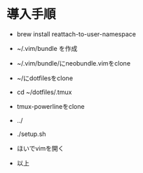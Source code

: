 # 導入手順
+ brew install reattach-to-user-namespace
+ ~/.vim/bundle を作成

+ ~/.vim/bundle/にneobundle.vimをclone
+ ~/にdotfilesをclone
+ cd ~/dotfiles/.tmux
+ tmux-powerlineをclone
+ ../
+ ./setup.sh
+ ほいでvimを開く
+ 以上
